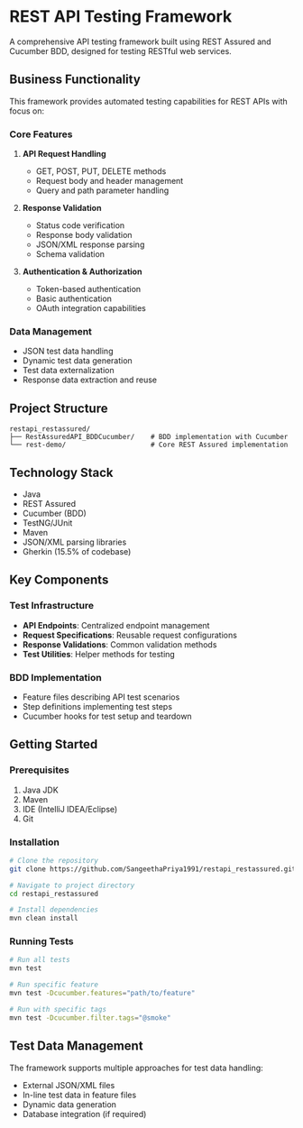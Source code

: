 # REST API Testing Framework

A comprehensive API testing framework built using REST Assured and Cucumber BDD, designed for testing RESTful web services.

## Business Functionality

This framework provides automated testing capabilities for REST APIs with focus on:

### Core Features
1. **API Request Handling**
   - GET, POST, PUT, DELETE methods
   - Request body and header management
   - Query and path parameter handling

2. **Response Validation**
   - Status code verification
   - Response body validation
   - JSON/XML response parsing
   - Schema validation

3. **Authentication & Authorization**
   - Token-based authentication
   - Basic authentication
   - OAuth integration capabilities

### Data Management
- JSON test data handling
- Dynamic test data generation
- Test data externalization
- Response data extraction and reuse

## Project Structure

```
restapi_restassured/
├── RestAssuredAPI_BDDCucumber/    # BDD implementation with Cucumber
└── rest-demo/                     # Core REST Assured implementation
```

## Technology Stack

- Java
- REST Assured
- Cucumber (BDD)
- TestNG/JUnit
- Maven
- JSON/XML parsing libraries
- Gherkin (15.5% of codebase)

## Key Components

### Test Infrastructure
- **API Endpoints**: Centralized endpoint management
- **Request Specifications**: Reusable request configurations
- **Response Validations**: Common validation methods
- **Test Utilities**: Helper methods for testing

### BDD Implementation
- Feature files describing API test scenarios
- Step definitions implementing test steps
- Cucumber hooks for test setup and teardown

## Getting Started

### Prerequisites
1. Java JDK
2. Maven
3. IDE (IntelliJ IDEA/Eclipse)
4. Git

### Installation
```bash
# Clone the repository
git clone https://github.com/SangeethaPriya1991/restapi_restassured.git

# Navigate to project directory
cd restapi_restassured

# Install dependencies
mvn clean install
```

### Running Tests
```bash
# Run all tests
mvn test

# Run specific feature
mvn test -Dcucumber.features="path/to/feature"

# Run with specific tags
mvn test -Dcucumber.filter.tags="@smoke"
```

## Test Data Management

The framework supports multiple approaches for test data handling:
- External JSON/XML files
- In-line test data in feature files
- Dynamic data generation
- Database integration (if required)
